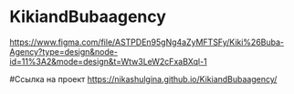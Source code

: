 # KikiandBubaagency
https://www.figma.com/file/ASTPDEn95gNg4aZyMFTSFy/Kiki%26Buba-Agency?type=design&node-id=11%3A2&mode=design&t=Wtw3LeW2cFxaBXql-1

#Ссылка на проект
https://nikashulgina.github.io/KikiandBubaagency/

